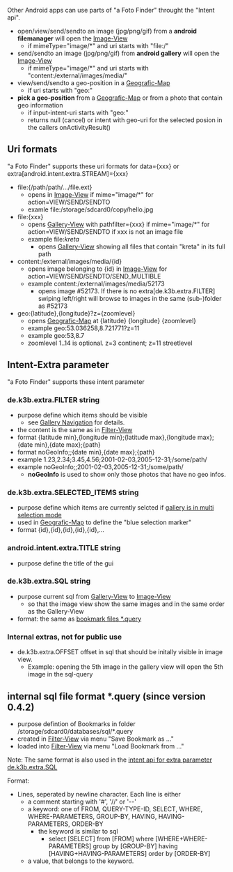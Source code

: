 Other Android apps can use parts of "a Foto Finder" throught the "Intent api".

* open/view/send/sendto an image (jpg/png/gif) from a **android filemanager** will open the [Image-View](https://github.com/k3b/AndroFotoFinder/wiki/Image-View)
  * if mimeType="image/*" and uri starts with "file:/"
* send/sendto an image (jpg/png/gif) from **android gallery** will open the [Image-View](https://github.com/k3b/AndroFotoFinder/wiki/Image-View)
  * if mimeType="image/*" and uri starts with "content:/external/images/media/"
* view/send/sendto a geo-position in a [Geografic-Map](https://github.com/k3b/AndroFotoFinder/wiki/geographic-map)
  * if uri starts with "geo:"
* **pick a geo-position** from a [Geografic-Map](https://github.com/k3b/AndroFotoFinder/wiki/geographic-map) or from a photo that contain geo information
  * if input-intent-uri starts with "geo:"
  * returns null (cancel) or intent with geo-uri for the selected posion in the callers onActivityResult()

## <a name='uri'>Uri formats</a>
  
"a Foto Finder" supports these uri formats for data={xxx} or extra[android.intent.extra.STREAM]={xxx}

* file:{/path/path/.../file.ext}
  * opens in [Image-View](https://github.com/k3b/AndroFotoFinder/wiki/Image-View) if mime="image/*" for action=VIEW/SEND/SENDTO
  * examle file:/storage/sdcard0/copy/hello.jpg
* file:{xxx}
  * opens [Gallery-View](https://github.com/k3b/AndroFotoFinder/wiki/Gallery-View) with pathfilter={xxx} if mime="image/*" for action=VIEW/SEND/SENDTO if xxx is not an image file
  * example file:*kreta*
	* opens [Gallery-View](https://github.com/k3b/AndroFotoFinder/wiki/Gallery-View) showing all files that contain "kreta" in its full path
* content:/external/images/media/{id}
  * opens image belonging to {id} in [Image-View](https://github.com/k3b/AndroFotoFinder/wiki/Image-View) for action=VIEW/SEND/SENDTO/SEND_MULTIBLE
  * example content:/external/images/media/52173
	* opens image #52173. If there is no extra[de.k3b.extra.FILTER] swiping left/right will browse to images in the same (sub-)folder as #52173
* <a name='uri-geo'>geo:{latitude},{longitude}?z={zoomlevel}</a>
  * opens [Geografic-Map](https://github.com/k3b/AndroFotoFinder/wiki/geographic-map) at {latitude} {longitude} {zoomlevel}
  * example geo:53.036258,8.721771?z=11
  * example geo:53,8.7
  * zoomlevel 1..14 is optional. z=3 continent; z=11 streetlevel
  
## <a name='extra'>Intent-Extra parameter</a> 
 
"a Foto Finder" supports these intent parameter

### <a name='filter'>de.k3b.extra.FILTER string</a>

* purpose define which items should be visible
	* see [Gallery Navigation](Gallery-View#Navigation) for details.
* the content is the same as in [Filter-View](https://github.com/k3b/AndroFotoFinder/wiki/Filter-View)
* format {latitude min},{longitude min};{latitude max},{longitude max};{date min},{date max};{path} 
* format noGeoInfo;;{date min},{date max};{path} 
* example 1.23,2.34;3.45,4.56;2001-02-03,2005-12-31;/some/path/
* example noGeoInfo;;2001-02-03,2005-12-31;/some/path/
	* **noGeoInfo** is used to show only those photos that have no geo infos.

### <a name='SelectedItems'>de.k3b.extra.SELECTED_ITEMS string</a>

* purpose define which items are currently selcted if [gallery is in multi selection mode](Gallery-View#Multiselection)
* used in [Geografic-Map](https://github.com/k3b/AndroFotoFinder/wiki/geographic-map) to define the "blue selection marker"
* format {id},{id},{id},{id},{id},...

### <a name='EXTRA_TITLE'>android.intent.extra.TITLE string</a>

* purpose define the title of the gui

### <a name='EXTRA_SQL'>de.k3b.extra.SQL string</a>

* purpose current sql from [Gallery-View](Gallery-View) to [Image-View](https://github.com/k3b/AndroFotoFinder/wiki/Image-View)
	* so that the image view show the same images and in the same order as the Gallery-View
* format: the same as [bookmark files *.query](intentapi#sql)
	
### Internal extras, not for public use

* de.k3b.extra.OFFSET offset in sql that should be initally visible in image view.
	* Example: opening the 5th image in the gallery view will open the 5th image in the sql-query
	
## <a name='sql'>internal sql file format *.query (since version 0.4.2)</a>

* purpose defintion of Bookmarks in folder /storage/sdcard0/databases/sql/*.query
* created in [Filter-View](Filter-View) via menu "Save Bookmark as ..."
* loaded into [Filter-View](Filter-View) via menu "Load Bookmark from ..."

Note: The same format is also used in the [intent api for extra parameter de.k3b.extra.SQL](intentapi#EXTRA_SQL)

Format: 

* Lines, seperated by newline character. Each line is either 
	* a comment starting with '#', '//' or '--'
	* a keyword: one of FROM, QUERY-TYPE-ID, SELECT, WHERE, WHERE-PARAMETERS, GROUP-BY, HAVING, HAVING-PARAMETERS, ORDER-BY
		* the keyword is similar to sql 
			* select [SELECT] from [FROM] where [WHERE+WHERE-PARAMETERS] group by [GROUP-BY] having [HAVING+HAVING-PARAMETERS] order by [ORDER-BY]
	* a value, that belongs to the keyword.
